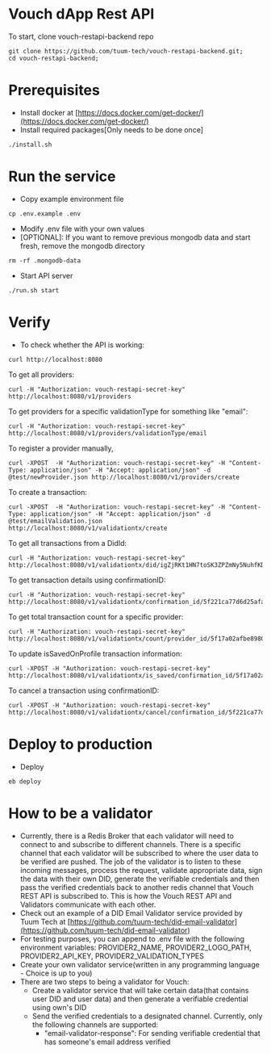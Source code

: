 # Vouch dApp Rest API

To start, clone vouch-restapi-backend repo
```
git clone https://github.com/tuum-tech/vouch-restapi-backend.git;
cd vouch-restapi-backend;
```
# Prerequisites
- Install docker at [https://docs.docker.com/get-docker/](https://docs.docker.com/get-docker/)
- Install required packages[Only needs to be done once]
```
./install.sh
```

# Run the service
- Copy example environment file
```
cp .env.example .env
```
- Modify .env file with your own values
- [OPTIONAL]: If you want to remove previous mongodb data and start fresh, remove the mongodb directory
```
rm -rf .mongodb-data
```
- Start API server
```
./run.sh start
```

# Verify
- To check whether the API is working:
```
curl http://localhost:8080
```

To get all providers:
```
curl -H "Authorization: vouch-restapi-secret-key" http://localhost:8080/v1/providers
```

To get providers for a specific validationType for something like "email":
```
curl -H "Authorization: vouch-restapi-secret-key" http://localhost:8080/v1/providers/validationType/email
```

To register a provider manually,
```
curl -XPOST  -H "Authorization: vouch-restapi-secret-key" -H "Content-Type: application/json" -H "Accept: application/json" -d @test/newProvider.json http://localhost:8080/v1/providers/create
```

To create a transaction:
```
curl -XPOST  -H "Authorization: vouch-restapi-secret-key" -H "Content-Type: application/json" -H "Accept: application/json" -d @test/emailValidation.json http://localhost:8080/v1/validationtx/create
```

To get all transactions from a DidId:
```
curl -H "Authorization: vouch-restapi-secret-key" http://localhost:8080/v1/validationtx/did/igZjRKt1HN7toSK3ZPZmNy5NuhfKDhzkUy
```

To get transaction details using confirmationID:
```
curl -H "Authorization: vouch-restapi-secret-key" http://localhost:8080/v1/validationtx/confirmation_id/5f221ca77d6d25afa44ea4fe
```

To get total transaction count for a specific provider:
```
curl -H "Authorization: vouch-restapi-secret-key" http://localhost:8080/v1/validationtx/count/provider_id/5f17a02afbe8980577674011
```

To update isSavedOnProfile transaction information:
```
curl -XPOST -H "Authorization: vouch-restapi-secret-key" http://localhost:8080/v1/validationtx/is_saved/confirmation_id/5f17a02afbe8980577674011
```

To cancel a transaction using confirmationID:
```
curl -XPOST -H "Authorization: vouch-restapi-secret-key" http://localhost:8080/v1/validationtx/cancel/confirmation_id/5f221ca77d6d25afa44ea4fe
```

# Deploy to production
- Deploy
```
eb deploy
```

# How to be a validator
- Currently, there is a Redis Broker that each validator will need to connect to and subscribe to different channels. There is a specific channel that each validator will be subscribed to where the user data to be verified are pushed. The job 
of the validator is to listen to these incoming messages, process the request, validate appropriate data, sign the data with their own DID, generate the verifiable credentials and then pass the verified credentials back to another redis channel that 
Vouch REST API is subscribed to. This is how the Vouch REST API and Validators communicate with each other. 
- Check out an example of a DID Email Validator service provided by Tuum Tech at [https://github.com/tuum-tech/did-email-validator](https://github.com/tuum-tech/did-email-validator)
- For testing purposes, you can append to .env file with the following environment variables: PROVIDER2_NAME, PROVIDER2_LOGO_PATH, PROVIDER2_API_KEY, PROVIDER2_VALIDATION_TYPES
- Create your own validator service(written in any programming language - Choice is up to you)
- There are two steps to being a validator for Vouch:
    - Create a validator service that will take certain data(that contains user DID and user data) and then generate a verifiable credential using own's DID
    - Send the verified credentials to a designated channel. Currently, only the following channels are supported:
        - "email-validator-response": For sending verifiable credential that has someone's email address verified
 